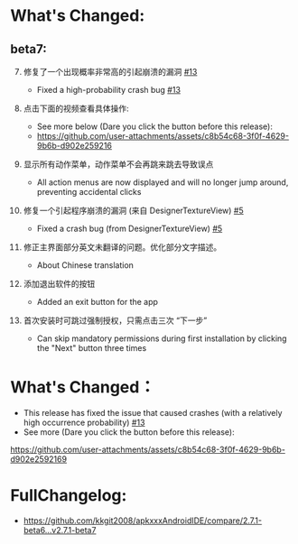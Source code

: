 
# What's Changed:



## beta7:

7. 修复了一个出现概率非常高的引起崩溃的漏洞 [#13](https://github.com/kkgit2008/apkxxxAndroidIDE/discussions/13)
   - Fixed a high-probability crash bug [#13](https://github.com/kkgit2008/apkxxxAndroidIDE/discussions/13)

6. 点击下面的视频查看具体操作:
   - See more below (Dare you click the button before this release):
   - https://github.com/user-attachments/assets/c8b54c68-3f0f-4629-9b6b-d902e259216

5. 显示所有动作菜单，动作菜单不会再跳来跳去导致误点
   - All action menus are now displayed and will no longer jump around, preventing accidental clicks

4. 修复一个引起程序崩溃的漏洞 (来自 DesignerTextureView) [#5](https://github.com/kkgit2008/apkxxxAndroidIDE/discussions/5)
   - Fixed a crash bug (from DesignerTextureView) [#5](https://github.com/kkgit2008/apkxxxAndroidIDE/discussions/5)

3. 修正主界面部分英文未翻译的问题。优化部分文字描述。
   - About Chinese translation

2. 添加退出软件的按钮
   - Added an exit button for the app

1. 首次安装时可跳过强制授权，只需点击三次 “下一步”
   - Can skip mandatory permissions during first installation by clicking the "Next" button three times


# What's Changed：
- This release has fixed the issue that caused crashes (with a relatively high occurrence probability) [#13](https://github.com/kkgit2008/apkxxxAndroidIDE/discussions/13)
- See more (Dare you click the button before this release): 

https://github.com/user-attachments/assets/c8b54c68-3f0f-4629-9b6b-d902e2592169


# FullChangelog: 
* https://github.com/kkgit2008/apkxxxAndroidIDE/compare/2.7.1-beta6...v2.7.1-beta7
